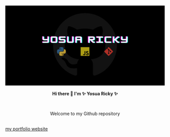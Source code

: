 ![My Image](img/github-template-social-preview.png)

<p align="center"><strong>Hi there 👋 I'm ✨ Yosua Ricky ✨</strong></p>
<br>
<p align="center">Welcome to my Github repository</p>
<br>
<a href="https://ysricky.github.io/">my portfolio website</a>
